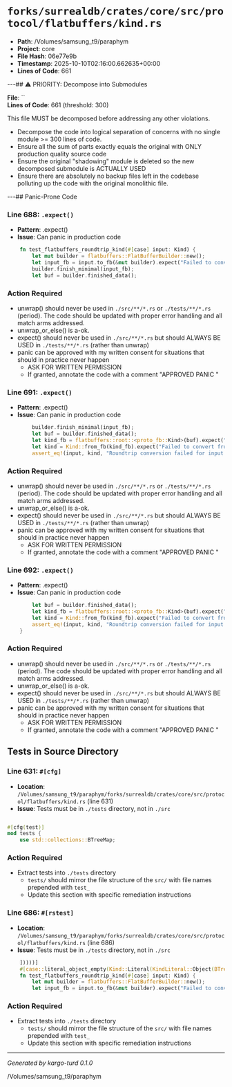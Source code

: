 # `forks/surrealdb/crates/core/src/protocol/flatbuffers/kind.rs`

- **Path**: /Volumes/samsung_t9/paraphym
- **Project**: core
- **File Hash**: 06e77e9b  
- **Timestamp**: 2025-10-10T02:16:00.662635+00:00  
- **Lines of Code**: 661

---## ⚠️ PRIORITY: Decompose into Submodules

**File**: ``  
**Lines of Code**: 661 (threshold: 300)

This file MUST be decomposed before addressing any other violations.

- Decompose the code into logical separation of concerns with no single module >= 300 lines of code. 
- Ensure all the sum of parts exactly equals the original with ONLY production quality source code
- Ensure the original "shadowing" module is deleted so the new decomposed submodule is ACTUALLY USED
- Ensure there are absolutely no backup files left in the codebase polluting up the code with the original monolithic file.

---## Panic-Prone Code


### Line 688: `.expect()`

- **Pattern**: .expect()
- **Issue**: Can panic in production code

```rust
	fn test_flatbuffers_roundtrip_kind(#[case] input: Kind) {
		let mut builder = flatbuffers::FlatBufferBuilder::new();
		let input_fb = input.to_fb(&mut builder).expect("Failed to convert to FlatBuffer");
		builder.finish_minimal(input_fb);
		let buf = builder.finished_data();
```

### Action Required

- unwrap() should never be used in `./src/**/*.rs` or `./tests/**/*.rs` (period). The code should be updated with proper error handling and all match arms addressed.
- unwrap_or_else() is a-ok. 
- expect() should never be used in `./src/**/*.rs` but should ALWAYS BE USED in `./tests/**/*.rs` (rather than unwrap)
- panic can be approved with my written consent for situations that should in practice never happen  
  - ASK FOR WRITTEN PERMISSION
  - If granted, annotate the code with a comment "APPROVED PANIC "


### Line 691: `.expect()`

- **Pattern**: .expect()
- **Issue**: Can panic in production code

```rust
		builder.finish_minimal(input_fb);
		let buf = builder.finished_data();
		let kind_fb = flatbuffers::root::<proto_fb::Kind>(buf).expect("Failed to read FlatBuffer");
		let kind = Kind::from_fb(kind_fb).expect("Failed to convert from FlatBuffer");
		assert_eq!(input, kind, "Roundtrip conversion failed for input: {:?}", input);
```

### Action Required

- unwrap() should never be used in `./src/**/*.rs` or `./tests/**/*.rs` (period). The code should be updated with proper error handling and all match arms addressed.
- unwrap_or_else() is a-ok. 
- expect() should never be used in `./src/**/*.rs` but should ALWAYS BE USED in `./tests/**/*.rs` (rather than unwrap)
- panic can be approved with my written consent for situations that should in practice never happen  
  - ASK FOR WRITTEN PERMISSION
  - If granted, annotate the code with a comment "APPROVED PANIC "


### Line 692: `.expect()`

- **Pattern**: .expect()
- **Issue**: Can panic in production code

```rust
		let buf = builder.finished_data();
		let kind_fb = flatbuffers::root::<proto_fb::Kind>(buf).expect("Failed to read FlatBuffer");
		let kind = Kind::from_fb(kind_fb).expect("Failed to convert from FlatBuffer");
		assert_eq!(input, kind, "Roundtrip conversion failed for input: {:?}", input);
	}
```

### Action Required

- unwrap() should never be used in `./src/**/*.rs` or `./tests/**/*.rs` (period). The code should be updated with proper error handling and all match arms addressed.
- unwrap_or_else() is a-ok. 
- expect() should never be used in `./src/**/*.rs` but should ALWAYS BE USED in `./tests/**/*.rs` (rather than unwrap)
- panic can be approved with my written consent for situations that should in practice never happen  
  - ASK FOR WRITTEN PERMISSION
  - If granted, annotate the code with a comment "APPROVED PANIC "

## Tests in Source Directory


### Line 631: `#[cfg]`

- **Location**: `/Volumes/samsung_t9/paraphym/forks/surrealdb/crates/core/src/protocol/flatbuffers/kind.rs` (line 631)
- **Issue**: Tests must be in `./tests` directory, not in `./src`

```rust

#[cfg(test)]
mod tests {
	use std::collections::BTreeMap;

```

### Action Required

- Extract tests into `./tests` directory
  - `tests/` should mirror the file structure of the `src/` with file names prepended with `test_`
  - Update this section with specific remediation instructions
  


### Line 686: `#[rstest]`

- **Location**: `/Volumes/samsung_t9/paraphym/forks/surrealdb/crates/core/src/protocol/flatbuffers/kind.rs` (line 686)
- **Issue**: Tests must be in `./tests` directory, not in `./src`

```rust
	]))))]
	#[case::literal_object_empty(Kind::Literal(KindLiteral::Object(BTreeMap::new())))]
	fn test_flatbuffers_roundtrip_kind(#[case] input: Kind) {
		let mut builder = flatbuffers::FlatBufferBuilder::new();
		let input_fb = input.to_fb(&mut builder).expect("Failed to convert to FlatBuffer");
```

### Action Required

- Extract tests into `./tests` directory
  - `tests/` should mirror the file structure of the `src/` with file names prepended with `test_`
  - Update this section with specific remediation instructions
  

---

*Generated by kargo-turd 0.1.0*

/Volumes/samsung_t9/paraphym